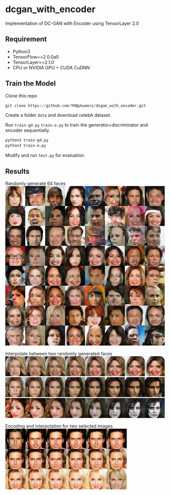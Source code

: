 # dcgan_with_encoder
Implementation of DC-GAN with Encoder using TensorLayer 2.0

## Requirement
- Python3
- TensorFlow==2.0.0a0
- TensorLayer==2.1.0
- CPU or NVIDIA GPU + CUDA CuDNN

## Train the Model

Clone this repo

```python
git clone https://github.com/YHQpkueecs/dcgan_with_encoder.git
```
Create a folder `data` and download celebA dataset.

Run `train-gd.py` `train-e.py` to train the generator+discriminator and encoder sequentially.

```python
python3 train-gd.py
python3 train-e.py
```

Modify and run `test.py` for evaluation.

## Results
Randomly generate 64 faces
![](https://github.com/YHQpkueecs/dcgan_with_encoder/blob/master/image/train_20.png)

Interpolate between two randomly generated faces
![](https://github.com/YHQpkueecs/dcgan_with_encoder/blob/master/image/vis_1.png)
![](https://github.com/YHQpkueecs/dcgan_with_encoder/blob/master/image/vis_2.png)
![](https://github.com/YHQpkueecs/dcgan_with_encoder/blob/master/image/vis_3.png)

Encoding and interpolation for two selected images 
![](https://github.com/YHQpkueecs/dcgan_with_encoder/blob/master/image/vis.png)
